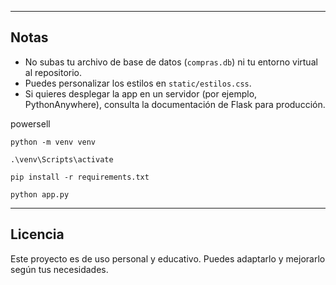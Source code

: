 
---

## Notas

- No subas tu archivo de base de datos (`compras.db`) ni tu entorno virtual al repositorio.
- Puedes personalizar los estilos en `static/estilos.css`.
- Si quieres desplegar la app en un servidor (por ejemplo, PythonAnywhere), consulta la documentación de Flask para producción.

powersell

    python -m venv venv

    .\venv\Scripts\activate

    pip install -r requirements.txt

    python app.py

---

## Licencia

Este proyecto es de uso personal y educativo. Puedes adaptarlo y mejorarlo según tus necesidades.